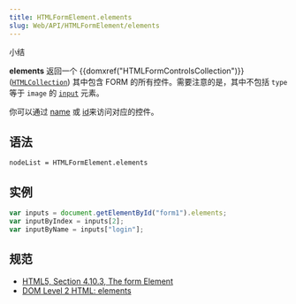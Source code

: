 ```yaml
---
title: HTMLFormElement.elements
slug: Web/API/HTMLFormElement/elements
---
```

小结

**elements** 返回一个 {{domxref("HTMLFormControlsCollection")}} ([`HTMLCollection`](https://www.w3.org/TR/DOM-Level-2-HTML/html.html#ID-75708506)) 其中包含 FORM 的所有控件。需要注意的是，其中不包括 `type` 等于 `image` 的 [`input`](/zh-CN/docs/HTML/Element/Input) 元素。

你可以通过 [name](/zh-CN/docs/DOM/element.name) 或 [id](/zh-CN/docs/DOM/element.id)来访问对应的控件。

## 语法

```plain
nodeList = HTMLFormElement.elements
```

## 实例

```js
var inputs = document.getElementById("form1").elements;
var inputByIndex = inputs[2];
var inputByName = inputs["login"];
```

## 规范

- [HTML5, Section 4.10.3, The form Element](http://www.w3.org/TR/html5/forms.html#dom-form-elements)
- [DOM Level 2 HTML: elements](http://www.w3.org/TR/DOM-Level-2-HTML/html.html#ID-76728479)
